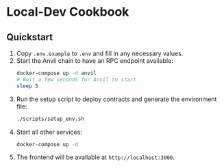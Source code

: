 # Local-Dev Cookbook

## Quickstart

1.  Copy `.env.example` to `.env` and fill in any necessary values.
2.  Start the Anvil chain to have an RPC endpoint available:
    ```bash
    docker-compose up -d anvil
    # Wait a few seconds for Anvil to start
    sleep 5 
    ```
3.  Run the setup script to deploy contracts and generate the environment file:
    ```bash
    ./scripts/setup_env.sh
    ```
4.  Start all other services:
    ```bash
    docker-compose up -d
    ```
5.  The frontend will be available at `http://localhost:3000`.